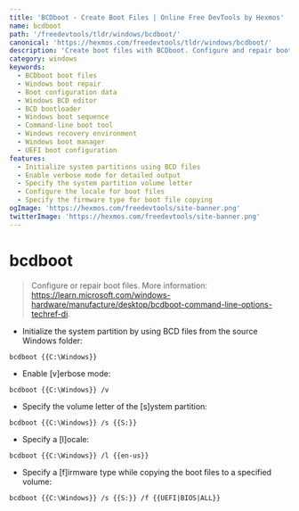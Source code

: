 ```yaml
---
title: 'BCDboot - Create Boot Files | Online Free DevTools by Hexmos'
name: bcdboot
path: '/freedevtools/tldr/windows/bcdboot/'
canonical: 'https://hexmos.com/freedevtools/tldr/windows/bcdboot/'
description: 'Create boot files with BCDboot. Configure and repair boot configuration data on Windows systems, ensuring a proper boot sequence. Free online tool, no registration required.'
category: windows
keywords:
  - BCDboot boot files
  - Windows boot repair
  - Boot configuration data
  - Windows BCD editor
  - BCD bootloader
  - Windows boot sequence
  - Command-line boot tool
  - Windows recovery environment
  - Windows boot manager
  - UEFI boot configuration
features:
  - Initialize system partitions using BCD files
  - Enable verbose mode for detailed output
  - Specify the system partition volume letter
  - Configure the locale for boot files
  - Specify the firmware type for boot file copying
ogImage: 'https://hexmos.com/freedevtools/site-banner.png'
twitterImage: 'https://hexmos.com/freedevtools/site-banner.png'
---
```


# bcdboot

> Configure or repair boot files.
> More information: <https://learn.microsoft.com/windows-hardware/manufacture/desktop/bcdboot-command-line-options-techref-di>.

- Initialize the system partition by using BCD files from the source Windows folder:

`bcdboot {{C:\Windows}}`

- Enable [v]erbose mode:

`bcdboot {{C:\Windows}} /v`

- Specify the volume letter of the [s]ystem partition:

`bcdboot {{C:\Windows}} /s {{S:}}`

- Specify a [l]ocale:

`bcdboot {{C:\Windows}} /l {{en-us}}`

- Specify a [f]irmware type while copying the boot files to a specified volume:

`bcdboot {{C:\Windows}} /s {{S:}} /f {{UEFI|BIOS|ALL}}`
